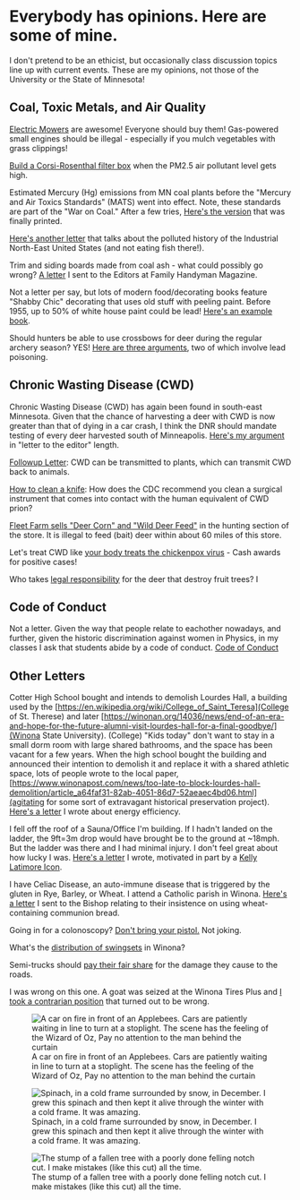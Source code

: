 # Everybody has opinions.  Here are some of mine.

I don't pretend to be an ethicist, but occasionally class discussion topics line up with current events.  These are my opinions, not those of the University or the State of Minnesota!

## Coal, Toxic Metals, and Air Quality
[Electric Mowers](lawn_mowers.md) are awesome! Everyone should buy them! Gas-powered small engines should be illegal - especially if you mulch vegetables with grass clippings!

[Build a Corsi-Rosenthal filter box](strib_PM2.5.md) when the PM2.5 air pollutant level gets high. 

Estimated Mercury (Hg) emissions from MN coal plants before the "Mercury and Air Toxics Standards" (MATS) went into effect.  Note, these standards are part of the "War on Coal."  After a few tries, [Here's the version](Henry_trout.md) that was finally printed.

[Here's another letter](mats_standards.md) that talks about the polluted history of the Industrial North-East United States (and not eating fish there!).

Trim and siding boards made from coal ash - what could possibly go wrong?  [A letter](coal_ash_trim.md) I sent to the Editors at Family Handyman Magazine.

Not a letter per say, but lots of modern food/decorating books feature "Shabby Chic" decorating that uses old stuff with peeling paint. Before 1955, up to 50% of white house paint could be lead!  [Here's an example book](lead_paint_cooking.md).

Should hunters be able to use crossbows for deer during the regular archery season?  YES! [Here are three arguments](./crossbow-feb2018/crossbow_editorial.md), two of which involve lead poisoning.

## Chronic Wasting Disease (CWD)

Chronic Wasting Disease (CWD) has again been found in south-east Minnesota.  Given that the chance of harvesting a deer with CWD is now greater than that of dying in a car crash, I think the DNR should mandate testing of every deer harvested south of Minneapolis.  [Here's my argument](cwd_kids.md) in "letter to the editor" length.

[Followup Letter](cwd_plants.md): CWD can be transmitted to plants, which can transmit CWD back to animals.  

[How to clean a knife](cwd_knives.md): How does the CDC recommend you clean a surgical instrument that comes into contact with the human equivalent of CWD prion?

[Fleet Farm sells "Deer Corn" and "Wild Deer Feed"](fleet_farm_deer_corn.md) in the hunting section of the store.  It is illegal to feed (bait) deer within about 60 miles of this store.

Let's treat CWD like [your body treats the chickenpox virus](CWD_chickenpox.md) - Cash awards for positive cases!

Who takes [legal responsibility](deer_legal.md) for the deer that destroy fruit trees?  I

## Code of Conduct
Not a letter. Given the way that people relate to eachother nowadays, and further, given the historic discrimination against women in Physics, in my classes I ask that students abide by a code of conduct. [Code of Conduct](code_of_conduct.md)

## Other Letters

Cotter High School bought and intends to demolish Lourdes Hall, a building used by the [https://en.wikipedia.org/wiki/College_of_Saint_Teresa](College of St. Therese) and later [https://winonan.org/14036/news/end-of-an-era-and-hope-for-the-future-alumni-visit-lourdes-hall-for-a-final-goodbye/](Winona State University). (College) "Kids today" don't want to stay in a small dorm room with large shared bathrooms, and the space has been vacant for a few years.  When the high school bought the building and announced their intention to demolish it and replace it with a shared athletic space, lots of people wrote to the local paper, [https://www.winonapost.com/news/too-late-to-block-lourdes-hall-demolition/article_a64faf31-82ab-4051-86d7-52aeaec4bd06.html](agitating for some sort of extravagant historical preservation project).  [Here's a letter](old_buildings.md) I wrote about energy efficiency.     

I fell off the roof of a Sauna/Office I'm building. If I hadn't landed on the ladder, the 9ft=3m drop would have brought be to the ground at ~18mph. But the ladder was there and I had minimal injury. I don't feel great about how lucky I was. [Here's a letter](Falling_off_a_roof.md) I wrote, motivated in part by a [Kelly Latimore Icon](https://kellylatimoreicons.com/).

I have Celiac Disease, an auto-immune disease that is triggered by the gluten in Rye, Barley, or Wheat. I attend a Catholic parish in Winona.  [Here's a letter](Wheat_and_communion.md) I sent to the Bishop relating to their insistence on using wheat-containing communion bread.  

Going in for a colonoscopy?  [Don't bring your pistol.](guns_and_colonoscopy.md)  Not joking.

What's the [distribution of swingsets](swingsets.md) in Winona? 

Semi-trucks should [pay their fair share](road_damage.md) for the damage they cause to the roads.


I was wrong on this one.  A goat was seized at the Winona Tires Plus and [I took a contrarian position](meat_fur_feathers.md)  that turned out to be wrong.

<figure>
<img src="./images/on_fire.jpg" 
alt="A car on fire in front of an Applebees.  Cars are patiently waiting in line to turn at a stoplight.  The scene has the feeling of the Wizard of Oz, Pay no attention to the man behind the curtain ">
<figcaption>
A car on fire in front of an Applebees.  Cars are patiently waiting in line to turn at a stoplight.  The scene has the feeling of the Wizard of Oz, Pay no attention to the man behind the curtain
</figcaption>
</figure>

<figure>
<img src="./images/spinach.jpg"
alt="Spinach, in a cold frame surrounded by snow, in December.  I grew this spinach and then kept it alive through the winter with a cold frame.  It was amazing.">
<figcaption>
Spinach, in a cold frame surrounded by snow, in December.  I grew this spinach and then kept it alive through the winter with a cold frame.  It was amazing.
</figcaption>
</figure>

<figure>
<img src="./images/bad_notch.jpg"
alt="The stump of a fallen tree with a poorly done felling notch cut. I make mistakes (like this cut) all the time.">
<figcaption>
The stump of a fallen tree with a poorly done felling notch cut. I make mistakes (like this cut) all the time.
</figcaption>
</figure>
